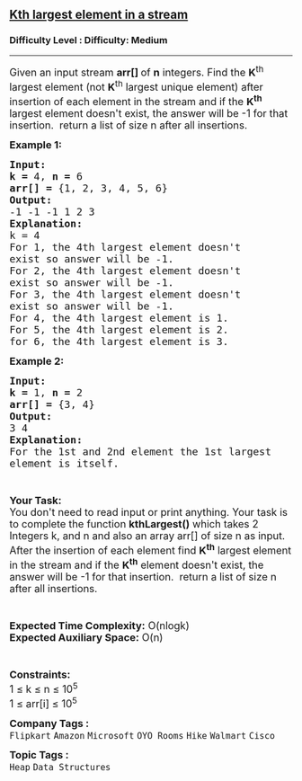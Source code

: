 <h2><a href="https://www.geeksforgeeks.org/problems/kth-largest-element-in-a-stream2220/1?page=1&difficulty=Medium&status=unsolved&sortBy=submissions">Kth largest element in a stream</a></h2><h3>Difficulty Level : Difficulty: Medium</h3><hr><div class="problems_problem_content__Xm_eO"><p><span style="font-size: 18px;">Given an input stream <strong>arr[] </strong>of <strong>n</strong> integers. Find the <strong>K</strong><sup>th</sup> largest element (not <strong>K</strong><sup>th</sup> largest unique element) after insertion of each element in the stream and if the <strong>K<sup>th</sup></strong> largest element doesn't exist, the answer will be -1 for that insertion.&nbsp; return a list of size n after all insertions.</span></p>
<p><span style="font-size: 18px;"><strong>Example 1:</strong></span></p>
<pre><span style="font-size: 18px;"><strong>Input:</strong></span>
<span style="font-size: 18px;"><strong>k = </strong>4, <strong>n = </strong>6</span>
<span style="font-size: 18px;"><strong>arr[] = </strong>{1, 2, 3, 4, 5, 6}</span>
<span style="font-size: 18px;"><strong>Output:</strong></span>
<span style="font-size: 18px;">-1 -1 -1 1 2 3</span>
<span style="font-size: 18px;"><strong>Explanation:</strong></span>
<span style="font-size: 18px;">k = 4
For 1, the 4th largest element doesn't
exist so answer will be -1.
For 2, the 4th largest element doesn't
exist so answer will be -1.
For 3, the 4th largest element doesn't
exist so answer will be -1.
For 4, the 4th largest element is 1.
For 5, the 4th largest element is 2.
for 6, the 4th largest element is 3.</span></pre>
<p><span style="font-size: 18px;"><strong>Example 2:</strong></span></p>
<pre><span style="font-size: 18px;"><strong>Input:</strong></span>
<span style="font-size: 18px;"><strong>k = </strong>1, <strong>n = </strong>2</span>
<span style="font-size: 18px;"><strong>arr[] = </strong>{3, 4}</span>
<span style="font-size: 18px;"><strong>Output:</strong></span>
<span style="font-size: 18px;">3 4 
<strong>Explanation:</strong> 
For the 1st and 2nd element the 1st largest 
element is itself.</span></pre>
<p>&nbsp;</p>
<p><span style="font-size: 18px;"><strong>Your Task:</strong><br>You don't need to read input or print anything. Your task is to complete the function <strong>kthLargest()</strong> which takes 2 Integers k, and n and also an array arr[] of size n as input. A</span><span style="font-size: 18px;">fter the insertion of each element find <strong>K<sup>th</sup></strong> largest&nbsp;element in the stream and if the </span><strong style="font-size: 18px;">K<sup>th</sup></strong><span style="font-size: 18px;"> element doesn't exist, the answer will be -1 for that insertion.&nbsp; return a list of size n after all insertions.</span></p>
<p>&nbsp;</p>
<p><span style="font-size: 18px;"><strong>Expected Time Complexity:</strong> O(nlogk)<br><strong>Expected Auxiliary Space:</strong> O(n)</span></p>
<p>&nbsp;</p>
<p><span style="font-size: 18px;"><strong>Constraints:</strong></span><br><span style="font-size: 18px;">1 ≤ k ≤ n ≤ 10<sup>5</sup><br>1 ≤ arr[i] ≤ 10<sup>5</sup></span></p></div><p><span style=font-size:18px><strong>Company Tags : </strong><br><code>Flipkart</code>&nbsp;<code>Amazon</code>&nbsp;<code>Microsoft</code>&nbsp;<code>OYO Rooms</code>&nbsp;<code>Hike</code>&nbsp;<code>Walmart</code>&nbsp;<code>Cisco</code>&nbsp;<br><p><span style=font-size:18px><strong>Topic Tags : </strong><br><code>Heap</code>&nbsp;<code>Data Structures</code>&nbsp;